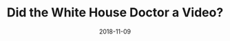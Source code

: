 ---
title: Did the White House Doctor a Video?
xurl: https://nb.paulbutler.org/whitehouse-doctor-video/
date: 2018-11-09
visible: true
---